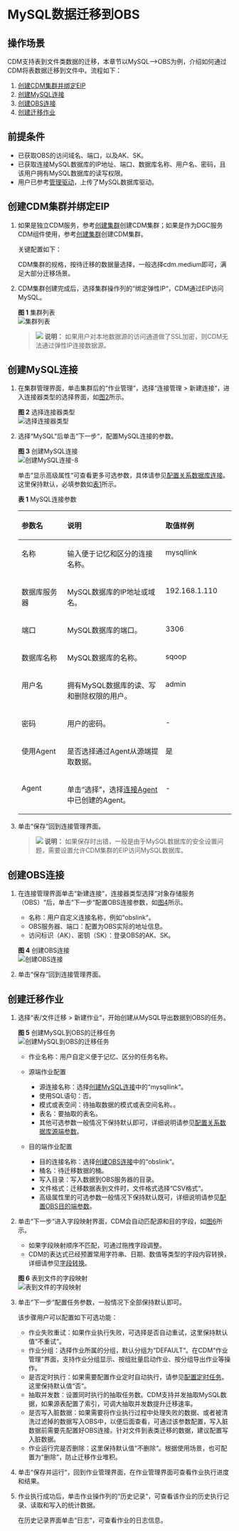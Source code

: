 # MySQL数据迁移到OBS<a name="dgc_01_0100"></a>

## 操作场景<a name="zh-cn_topic_0284710796_section2353196237"></a>

CDM支持表到文件类数据的迁移，本章节以MySQL--\>OBS为例，介绍如何通过CDM将表数据迁移到文件中。流程如下：

1.  [创建CDM集群并绑定EIP](#zh-cn_topic_0284710796_section1596917553011)
2.  [创建MySQL连接](#zh-cn_topic_0284710796_section4972205516016)
3.  [创建OBS连接](#zh-cn_topic_0284710796_section5774720191611)
4.  [创建迁移作业](#zh-cn_topic_0284710796_section119151411712)

## 前提条件<a name="zh-cn_topic_0284710796_section563405015518"></a>

-   已获取OBS的访问域名、端口，以及AK、SK。
-   已获取连接MySQL数据库的IP地址、端口、数据库名称、用户名、密码，且该用户拥有MySQL数据库的读写权限。
-   用户已参考[管理驱动](管理驱动.md#dgc_01_0132)，上传了MySQL数据库驱动。

## 创建CDM集群并绑定EIP<a name="zh-cn_topic_0284710796_section1596917553011"></a>

1.  如果是独立CDM服务，参考[创建集群](https://support.huaweicloud.com/usermanual-cdm/cdm_01_0018.html)创建CDM集群；如果是作为DGC服务CDM组件使用，参考[创建集群](https://support.huaweicloud.com/usermanual-dgc/dgc_01_0576.html)创建CDM集群。

    关键配置如下：

    CDM集群的规格，按待迁移的数据量选择，一般选择cdm.medium即可，满足大部分迁移场景。

2.  CDM集群创建完成后，选择集群操作列的“绑定弹性IP“，CDM通过EIP访问MySQL。

    **图 1**  集群列表<a name="zh-cn_topic_0284710796_zh-cn_topic_0111325168_fig570312018444"></a>  
    ![](figures/集群列表.png "集群列表")

    >![](public_sys-resources/icon-note.gif) **说明：** 
    >如果用户对本地数据源的访问通道做了SSL加密，则CDM无法通过弹性IP连接数据源。


## 创建MySQL连接<a name="zh-cn_topic_0284710796_section4972205516016"></a>

1.  在集群管理界面，单击集群后的“作业管理“，选择“连接管理  \>  新建连接“，进入连接器类型的选择界面，如[图2](#zh-cn_topic_0284710796_zh-cn_topic_0111325168_fig15373426133913)所示。

    **图 2**  选择连接器类型<a name="zh-cn_topic_0284710796_zh-cn_topic_0111325168_fig15373426133913"></a>  
    ![](figures/选择连接器类型.png "选择连接器类型")

2.  选择“MySQL“后单击“下一步“，配置MySQL连接的参数。

    **图 3**  创建MySQL连接<a name="zh-cn_topic_0284710796_zh-cn_topic_0111325168_zh-cn_topic_0108275298_fig17438459415"></a>  
    ![](figures/创建MySQL连接-8.png "创建MySQL连接-8")

    单击“显示高级属性“可查看更多可选参数，具体请参见[配置关系数据库连接](配置关系数据库连接.md#dgc_01_0044)。这里保持默认，必填参数如[表1](#zh-cn_topic_0284710796_zh-cn_topic_0111325168_zh-cn_topic_0108275298_table5321744015490)所示。

    **表 1**  MySQL连接参数

    <a name="zh-cn_topic_0284710796_zh-cn_topic_0111325168_zh-cn_topic_0108275298_table5321744015490"></a>
    <table><thead align="left"><tr id="zh-cn_topic_0284710796_zh-cn_topic_0111325168_zh-cn_topic_0108275298_row185605615490"><th class="cellrowborder" valign="top" width="21.39%" id="mcps1.2.4.1.1"><p id="zh-cn_topic_0284710796_zh-cn_topic_0111325168_zh-cn_topic_0108275298_p3088488815490"><a name="zh-cn_topic_0284710796_zh-cn_topic_0111325168_zh-cn_topic_0108275298_p3088488815490"></a><a name="zh-cn_topic_0284710796_zh-cn_topic_0111325168_zh-cn_topic_0108275298_p3088488815490"></a>参数名</p>
    </th>
    <th class="cellrowborder" valign="top" width="46.01%" id="mcps1.2.4.1.2"><p id="zh-cn_topic_0284710796_zh-cn_topic_0111325168_zh-cn_topic_0108275298_p1864797615490"><a name="zh-cn_topic_0284710796_zh-cn_topic_0111325168_zh-cn_topic_0108275298_p1864797615490"></a><a name="zh-cn_topic_0284710796_zh-cn_topic_0111325168_zh-cn_topic_0108275298_p1864797615490"></a>说明</p>
    </th>
    <th class="cellrowborder" valign="top" width="32.6%" id="mcps1.2.4.1.3"><p id="zh-cn_topic_0284710796_zh-cn_topic_0111325168_zh-cn_topic_0108275298_p12195902165556"><a name="zh-cn_topic_0284710796_zh-cn_topic_0111325168_zh-cn_topic_0108275298_p12195902165556"></a><a name="zh-cn_topic_0284710796_zh-cn_topic_0111325168_zh-cn_topic_0108275298_p12195902165556"></a>取值样例</p>
    </th>
    </tr>
    </thead>
    <tbody><tr id="zh-cn_topic_0284710796_zh-cn_topic_0111325168_zh-cn_topic_0108275298_row6448267615421"><td class="cellrowborder" valign="top" width="21.39%" headers="mcps1.2.4.1.1 "><p id="zh-cn_topic_0284710796_zh-cn_topic_0111325168_zh-cn_topic_0108275298_p5571423915421"><a name="zh-cn_topic_0284710796_zh-cn_topic_0111325168_zh-cn_topic_0108275298_p5571423915421"></a><a name="zh-cn_topic_0284710796_zh-cn_topic_0111325168_zh-cn_topic_0108275298_p5571423915421"></a>名称</p>
    </td>
    <td class="cellrowborder" valign="top" width="46.01%" headers="mcps1.2.4.1.2 "><p id="zh-cn_topic_0284710796_zh-cn_topic_0111325168_zh-cn_topic_0108275298_p1655951515421"><a name="zh-cn_topic_0284710796_zh-cn_topic_0111325168_zh-cn_topic_0108275298_p1655951515421"></a><a name="zh-cn_topic_0284710796_zh-cn_topic_0111325168_zh-cn_topic_0108275298_p1655951515421"></a>输入便于记忆和区分的连接名称。</p>
    </td>
    <td class="cellrowborder" valign="top" width="32.6%" headers="mcps1.2.4.1.3 "><p id="zh-cn_topic_0284710796_zh-cn_topic_0111325168_zh-cn_topic_0108275298_p6625233515421"><a name="zh-cn_topic_0284710796_zh-cn_topic_0111325168_zh-cn_topic_0108275298_p6625233515421"></a><a name="zh-cn_topic_0284710796_zh-cn_topic_0111325168_zh-cn_topic_0108275298_p6625233515421"></a>mysqllink</p>
    </td>
    </tr>
    <tr id="zh-cn_topic_0284710796_zh-cn_topic_0111325168_zh-cn_topic_0108275298_row23645714155554"><td class="cellrowborder" valign="top" width="21.39%" headers="mcps1.2.4.1.1 "><p id="zh-cn_topic_0284710796_zh-cn_topic_0111325168_zh-cn_topic_0108275298_p36254680155554"><a name="zh-cn_topic_0284710796_zh-cn_topic_0111325168_zh-cn_topic_0108275298_p36254680155554"></a><a name="zh-cn_topic_0284710796_zh-cn_topic_0111325168_zh-cn_topic_0108275298_p36254680155554"></a>数据库服务器</p>
    </td>
    <td class="cellrowborder" valign="top" width="46.01%" headers="mcps1.2.4.1.2 "><p id="zh-cn_topic_0284710796_zh-cn_topic_0111325168_zh-cn_topic_0108275298_p57055815164650"><a name="zh-cn_topic_0284710796_zh-cn_topic_0111325168_zh-cn_topic_0108275298_p57055815164650"></a><a name="zh-cn_topic_0284710796_zh-cn_topic_0111325168_zh-cn_topic_0108275298_p57055815164650"></a>MySQL数据库的IP地址或域名。</p>
    </td>
    <td class="cellrowborder" valign="top" width="32.6%" headers="mcps1.2.4.1.3 "><p id="zh-cn_topic_0284710796_zh-cn_topic_0111325168_zh-cn_topic_0108275298_p54006514165556"><a name="zh-cn_topic_0284710796_zh-cn_topic_0111325168_zh-cn_topic_0108275298_p54006514165556"></a><a name="zh-cn_topic_0284710796_zh-cn_topic_0111325168_zh-cn_topic_0108275298_p54006514165556"></a>192.168.1.110</p>
    </td>
    </tr>
    <tr id="zh-cn_topic_0284710796_zh-cn_topic_0111325168_zh-cn_topic_0108275298_row35721234155558"><td class="cellrowborder" valign="top" width="21.39%" headers="mcps1.2.4.1.1 "><p id="zh-cn_topic_0284710796_zh-cn_topic_0111325168_zh-cn_topic_0108275298_p7738819155558"><a name="zh-cn_topic_0284710796_zh-cn_topic_0111325168_zh-cn_topic_0108275298_p7738819155558"></a><a name="zh-cn_topic_0284710796_zh-cn_topic_0111325168_zh-cn_topic_0108275298_p7738819155558"></a>端口</p>
    </td>
    <td class="cellrowborder" valign="top" width="46.01%" headers="mcps1.2.4.1.2 "><p id="zh-cn_topic_0284710796_zh-cn_topic_0111325168_zh-cn_topic_0108275298_p44462215165646"><a name="zh-cn_topic_0284710796_zh-cn_topic_0111325168_zh-cn_topic_0108275298_p44462215165646"></a><a name="zh-cn_topic_0284710796_zh-cn_topic_0111325168_zh-cn_topic_0108275298_p44462215165646"></a>MySQL数据库的端口。</p>
    </td>
    <td class="cellrowborder" valign="top" width="32.6%" headers="mcps1.2.4.1.3 "><p id="zh-cn_topic_0284710796_zh-cn_topic_0111325168_zh-cn_topic_0108275298_p44954710165556"><a name="zh-cn_topic_0284710796_zh-cn_topic_0111325168_zh-cn_topic_0108275298_p44954710165556"></a><a name="zh-cn_topic_0284710796_zh-cn_topic_0111325168_zh-cn_topic_0108275298_p44954710165556"></a>3306</p>
    </td>
    </tr>
    <tr id="zh-cn_topic_0284710796_zh-cn_topic_0111325168_zh-cn_topic_0108275298_row58054787162632"><td class="cellrowborder" valign="top" width="21.39%" headers="mcps1.2.4.1.1 "><p id="zh-cn_topic_0284710796_zh-cn_topic_0111325168_zh-cn_topic_0108275298_p4817321162632"><a name="zh-cn_topic_0284710796_zh-cn_topic_0111325168_zh-cn_topic_0108275298_p4817321162632"></a><a name="zh-cn_topic_0284710796_zh-cn_topic_0111325168_zh-cn_topic_0108275298_p4817321162632"></a>数据库名称</p>
    </td>
    <td class="cellrowborder" valign="top" width="46.01%" headers="mcps1.2.4.1.2 "><p id="zh-cn_topic_0284710796_zh-cn_topic_0111325168_zh-cn_topic_0108275298_p23569444165647"><a name="zh-cn_topic_0284710796_zh-cn_topic_0111325168_zh-cn_topic_0108275298_p23569444165647"></a><a name="zh-cn_topic_0284710796_zh-cn_topic_0111325168_zh-cn_topic_0108275298_p23569444165647"></a>MySQL数据库的名称。</p>
    </td>
    <td class="cellrowborder" valign="top" width="32.6%" headers="mcps1.2.4.1.3 "><p id="zh-cn_topic_0284710796_zh-cn_topic_0111325168_zh-cn_topic_0108275298_p22858665165556"><a name="zh-cn_topic_0284710796_zh-cn_topic_0111325168_zh-cn_topic_0108275298_p22858665165556"></a><a name="zh-cn_topic_0284710796_zh-cn_topic_0111325168_zh-cn_topic_0108275298_p22858665165556"></a>sqoop</p>
    </td>
    </tr>
    <tr id="zh-cn_topic_0284710796_zh-cn_topic_0111325168_zh-cn_topic_0108275298_row121116115490"><td class="cellrowborder" valign="top" width="21.39%" headers="mcps1.2.4.1.1 "><p id="zh-cn_topic_0284710796_zh-cn_topic_0111325168_zh-cn_topic_0108275298_p3099525315490"><a name="zh-cn_topic_0284710796_zh-cn_topic_0111325168_zh-cn_topic_0108275298_p3099525315490"></a><a name="zh-cn_topic_0284710796_zh-cn_topic_0111325168_zh-cn_topic_0108275298_p3099525315490"></a>用户名</p>
    </td>
    <td class="cellrowborder" valign="top" width="46.01%" headers="mcps1.2.4.1.2 "><p id="zh-cn_topic_0284710796_zh-cn_topic_0111325168_zh-cn_topic_0108275298_p2758753215490"><a name="zh-cn_topic_0284710796_zh-cn_topic_0111325168_zh-cn_topic_0108275298_p2758753215490"></a><a name="zh-cn_topic_0284710796_zh-cn_topic_0111325168_zh-cn_topic_0108275298_p2758753215490"></a>拥有MySQL数据库的读、写和删除权限的用户。</p>
    </td>
    <td class="cellrowborder" valign="top" width="32.6%" headers="mcps1.2.4.1.3 "><p id="zh-cn_topic_0284710796_zh-cn_topic_0111325168_zh-cn_topic_0108275298_p14053644165556"><a name="zh-cn_topic_0284710796_zh-cn_topic_0111325168_zh-cn_topic_0108275298_p14053644165556"></a><a name="zh-cn_topic_0284710796_zh-cn_topic_0111325168_zh-cn_topic_0108275298_p14053644165556"></a>admin</p>
    </td>
    </tr>
    <tr id="zh-cn_topic_0284710796_zh-cn_topic_0111325168_zh-cn_topic_0108275298_row4576104015490"><td class="cellrowborder" valign="top" width="21.39%" headers="mcps1.2.4.1.1 "><p id="zh-cn_topic_0284710796_zh-cn_topic_0111325168_zh-cn_topic_0108275298_p1565673415490"><a name="zh-cn_topic_0284710796_zh-cn_topic_0111325168_zh-cn_topic_0108275298_p1565673415490"></a><a name="zh-cn_topic_0284710796_zh-cn_topic_0111325168_zh-cn_topic_0108275298_p1565673415490"></a>密码</p>
    </td>
    <td class="cellrowborder" valign="top" width="46.01%" headers="mcps1.2.4.1.2 "><p id="zh-cn_topic_0284710796_zh-cn_topic_0111325168_zh-cn_topic_0108275298_p6023590815490"><a name="zh-cn_topic_0284710796_zh-cn_topic_0111325168_zh-cn_topic_0108275298_p6023590815490"></a><a name="zh-cn_topic_0284710796_zh-cn_topic_0111325168_zh-cn_topic_0108275298_p6023590815490"></a>用户的密码。</p>
    </td>
    <td class="cellrowborder" valign="top" width="32.6%" headers="mcps1.2.4.1.3 "><p id="zh-cn_topic_0284710796_zh-cn_topic_0111325168_zh-cn_topic_0108275298_p44559445165556"><a name="zh-cn_topic_0284710796_zh-cn_topic_0111325168_zh-cn_topic_0108275298_p44559445165556"></a><a name="zh-cn_topic_0284710796_zh-cn_topic_0111325168_zh-cn_topic_0108275298_p44559445165556"></a>-</p>
    </td>
    </tr>
    <tr id="zh-cn_topic_0284710796_zh-cn_topic_0111325168_zh-cn_topic_0108275298_row117692617437"><td class="cellrowborder" valign="top" width="21.39%" headers="mcps1.2.4.1.1 "><p id="zh-cn_topic_0284710796_zh-cn_topic_0111325168_zh-cn_topic_0108275298_p18773153334318"><a name="zh-cn_topic_0284710796_zh-cn_topic_0111325168_zh-cn_topic_0108275298_p18773153334318"></a><a name="zh-cn_topic_0284710796_zh-cn_topic_0111325168_zh-cn_topic_0108275298_p18773153334318"></a>使用Agent</p>
    </td>
    <td class="cellrowborder" valign="top" width="46.01%" headers="mcps1.2.4.1.2 "><p id="zh-cn_topic_0284710796_zh-cn_topic_0111325168_zh-cn_topic_0108275298_p877373317439"><a name="zh-cn_topic_0284710796_zh-cn_topic_0111325168_zh-cn_topic_0108275298_p877373317439"></a><a name="zh-cn_topic_0284710796_zh-cn_topic_0111325168_zh-cn_topic_0108275298_p877373317439"></a>是否选择通过Agent从源端提取数据。</p>
    </td>
    <td class="cellrowborder" valign="top" width="32.6%" headers="mcps1.2.4.1.3 "><p id="zh-cn_topic_0284710796_zh-cn_topic_0111325168_zh-cn_topic_0108275298_p1977311335439"><a name="zh-cn_topic_0284710796_zh-cn_topic_0111325168_zh-cn_topic_0108275298_p1977311335439"></a><a name="zh-cn_topic_0284710796_zh-cn_topic_0111325168_zh-cn_topic_0108275298_p1977311335439"></a>是</p>
    </td>
    </tr>
    <tr id="zh-cn_topic_0284710796_zh-cn_topic_0111325168_zh-cn_topic_0108275298_row1178882914433"><td class="cellrowborder" valign="top" width="21.39%" headers="mcps1.2.4.1.1 "><p id="zh-cn_topic_0284710796_zh-cn_topic_0111325168_zh-cn_topic_0108275298_p2077320332430"><a name="zh-cn_topic_0284710796_zh-cn_topic_0111325168_zh-cn_topic_0108275298_p2077320332430"></a><a name="zh-cn_topic_0284710796_zh-cn_topic_0111325168_zh-cn_topic_0108275298_p2077320332430"></a>Agent</p>
    </td>
    <td class="cellrowborder" valign="top" width="46.01%" headers="mcps1.2.4.1.2 "><p id="zh-cn_topic_0284710796_zh-cn_topic_0111325168_zh-cn_topic_0108275298_p1877310336437"><a name="zh-cn_topic_0284710796_zh-cn_topic_0111325168_zh-cn_topic_0108275298_p1877310336437"></a><a name="zh-cn_topic_0284710796_zh-cn_topic_0111325168_zh-cn_topic_0108275298_p1877310336437"></a>单击<span class="uicontrol" id="zh-cn_topic_0284710796_zh-cn_topic_0111325168_zh-cn_topic_0108275298_uicontrol1773183344318"><a name="zh-cn_topic_0284710796_zh-cn_topic_0111325168_zh-cn_topic_0108275298_uicontrol1773183344318"></a><a name="zh-cn_topic_0284710796_zh-cn_topic_0111325168_zh-cn_topic_0108275298_uicontrol1773183344318"></a>“选择”</span>，选择<a href="管理Agent.md#zh-cn_topic_0207402273_zh-cn_topic_0191978474_section1072083564713">连接Agent</a>中已创建的Agent。</p>
    </td>
    <td class="cellrowborder" valign="top" width="32.6%" headers="mcps1.2.4.1.3 "><p id="zh-cn_topic_0284710796_zh-cn_topic_0111325168_zh-cn_topic_0108275298_p16773533154317"><a name="zh-cn_topic_0284710796_zh-cn_topic_0111325168_zh-cn_topic_0108275298_p16773533154317"></a><a name="zh-cn_topic_0284710796_zh-cn_topic_0111325168_zh-cn_topic_0108275298_p16773533154317"></a>-</p>
    </td>
    </tr>
    </tbody>
    </table>

3.  单击“保存“回到连接管理界面。

    >![](public_sys-resources/icon-note.gif) **说明：** 
    >如果保存时出错，一般是由于MySQL数据库的安全设置问题，需要设置允许CDM集群的EIP访问MySQL数据库。


## 创建OBS连接<a name="zh-cn_topic_0284710796_section5774720191611"></a>

1.  在连接管理界面单击“新建连接“，连接器类型选择“对象存储服务（OBS）“后，单击“下一步“配置OBS连接参数，如[图4](#zh-cn_topic_0284710796_zh-cn_topic_0123434187_fig27331126173315)所示。

    -   名称：用户自定义连接名称，例如“obslink“。
    -   OBS服务器、端口：配置为OBS实际的地址信息。
    -   访问标识（AK）、密钥（SK）：登录OBS的AK、SK。

    **图 4**  创建OBS连接<a name="zh-cn_topic_0284710796_zh-cn_topic_0123434187_fig27331126173315"></a>  
    ![](figures/创建OBS连接.png "创建OBS连接")

2.  单击“保存“回到连接管理界面。

## 创建迁移作业<a name="zh-cn_topic_0284710796_section119151411712"></a>

1.  选择“表/文件迁移  \>  新建作业“，开始创建从MySQL导出数据到OBS的任务。

    **图 5**  创建MySQL到OBS的迁移任务<a name="zh-cn_topic_0284710796_fig2095091110254"></a>  
    ![](figures/创建MySQL到OBS的迁移任务.jpg "创建MySQL到OBS的迁移任务")

    -   作业名称：用户自定义便于记忆、区分的任务名称。
    -   源端作业配置
        -   源连接名称：选择[创建MySQL连接](#zh-cn_topic_0284710796_section4972205516016)中的“mysqllink“。
        -   使用SQL语句：否。
        -   模式或表空间：待抽取数据的模式或表空间名称。。
        -   表名：要抽取的表名。
        -   其他可选参数一般情况下保持默认即可，详细说明请参见[配置关系数据库源端参数](配置关系数据库源端参数.md#dgc_01_0054)。

    -   目的端作业配置
        -   目的连接名称：选择[创建OBS连接](#zh-cn_topic_0284710796_section5774720191611)中的“obslink“。
        -   桶名：待迁移数据的桶。
        -   写入目录：写入数据到OBS服务器的目录。
        -   文件格式：迁移数据表到文件时，文件格式选择“CSV格式“。
        -   高级属性里的可选参数一般情况下保持默认既可，详细说明请参见[配置OBS目的端参数](配置OBS目的端参数.md#dgc_01_0062)。

2.  单击“下一步“进入字段映射界面，CDM会自动匹配源和目的字段，如[图6](#zh-cn_topic_0284710796_fig231883016327)所示。

    -   如果字段映射顺序不匹配，可通过拖拽字段调整。
    -   CDM的表达式已经预置常用字符串、日期、数值等类型的字段内容转换，详细请参见[字段转换](https://support.huaweicloud.com/bestpractice-dgc/dgc_05_0012.html)。

    **图 6**  表到文件的字段映射<a name="zh-cn_topic_0284710796_fig231883016327"></a>  
    ![](figures/表到文件的字段映射.jpg "表到文件的字段映射")

3.  单击“下一步“配置任务参数，一般情况下全部保持默认即可。

    该步骤用户可以配置如下可选功能：

    -   作业失败重试：如果作业执行失败，可选择是否自动重试，这里保持默认值“不重试“。
    -   作业分组：选择作业所属的分组，默认分组为“DEFAULT“。在CDM“作业管理“界面，支持作业分组显示、按组批量启动作业、按分组导出作业等操作。
    -   是否定时执行：如果需要配置作业定时自动执行，请参见[配置定时任务](配置定时任务.md#dgc_01_0082)。这里保持默认值“否“。
    -   抽取并发数：设置同时执行的抽取任务数。CDM支持并发抽取MySQL数据，如果源表配置了索引，可调大抽取并发数提升迁移速率。
    -   是否写入脏数据：如果需要将作业执行过程中处理失败的数据、或者被清洗过滤掉的数据写入OBS中，以便后面查看，可通过该参数配置，写入脏数据前需要先配置好OBS连接。针对文件到表类迁移的数据，建议配置写入脏数据。
    -   作业运行完是否删除：这里保持默认值“不删除“。根据使用场景，也可配置为“删除”，防止迁移作业堆积。

4.  单击“保存并运行“，回到作业管理界面，在作业管理界面可查看作业执行进度和结果。
5.  作业执行成功后，单击作业操作列的“历史记录“，可查看该作业的历史执行记录、读取和写入的统计数据。

    在历史记录界面单击“日志“，可查看作业的日志信息。


